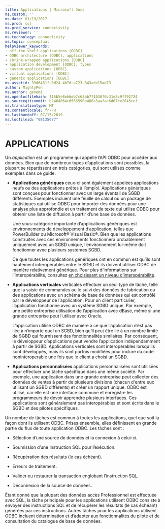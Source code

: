 ```yaml
---
title: Applications | Microsoft Docs
ms.custom: ''
ms.date: 01/19/2017
ms.prod: sql
ms.prod_service: connectivity
ms.reviewer: ''
ms.technology: connectivity
ms.topic: conceptual
helpviewer_keywords:
- off-the-shelf applications [ODBC]
- ODBC architecture [ODBC], applications
- shrink-wrapped applications [ODBC]
- application development [ODBC], types
- custom applications [ODBC]
- virtual applications [ODBC]
- generic applications [ODBC]
ms.assetid: 39d6461f-0d24-4b7d-a723-843ade15ad73
author: MightyPen
ms.author: genemi
ms.openlocfilehash: f15b5e8eb6eb7c63ab771030f0c31e8c9ff92724
ms.sourcegitcommit: b2464064c0566590e486a3aafae6d67ce2645cef
ms.translationtype: MT
ms.contentlocale: fr-FR
ms.lasthandoff: 07/15/2019
ms.locfileid: "68135677"
---
```

# <a name="applications"></a>APPLICATIONS
Un *application* est un programme qui appelle l’API ODBC pour accéder aux données. Bien que de nombreux types d’applications sont possibles, la plupart se répartissent en trois catégories, qui sont utilisés comme exemples dans ce guide.  
  
-   **Applications génériques** ceux-ci sont également appelées applications neufs ou des applications prêtes à l’emploi. Applications génériques sont conçues pour fonctionner avec un large éventail de SGBD différents. Exemples incluent une feuille de calcul ou un package de statistiques qui utilise ODBC pour importer des données pour une analyse plus approfondie et un traitement de texte qui utilise ODBC pour obtenir une liste de diffusion à partir d’une base de données.  
  
     Une sous-catégorie importante d’applications génériques est environnements de développement d’application, telles que PowerBuilder ou Microsoft® Visual Basic®. Bien que les applications construites avec ces environnements fonctionnera probablement uniquement avec un SGBD unique, l’environnement lui-même doit fonctionner avec plusieurs systèmes SGBD.  
  
     Ce que toutes les applications génériques ont en commun est qu’ils sont hautement interopérables entre le SGBD et ils doivent utiliser ODBC de manière relativement générique. Pour plus d’informations sur l’interopérabilité, consultez [en choisissant un niveau d’interopérabilité](../../odbc/reference/develop-app/choosing-a-level-of-interoperability.md).  
  
-   **Applications verticales** verticales effectuer un seul type de tâche, telle que la saisie de commandes ou le suivi des données de fabrication ou des applications avec un schéma de base de données qui est contrôlé par le développeur de l’application. Pour un client particulier, l’application fonctionne avec un système SGBD unique. Par exemple, une petite entreprise utilisation de l’application avec dBase, même si une grande entreprise peut l’utiliser avec Oracle.  
  
     L’application utilise ODBC de manière à ce que l’application n’est pas liée à n’importe quel un SGBD, bien qu’il peut être lié à un nombre limité de SGBD qui fournissent des fonctionnalités similaires. Par conséquent, le développeur d’applications peut vendre l’application indépendamment à partir de SGBD. Applications verticales sont interopérables lorsqu’ils sont développés, mais ils sont parfois modifiées pour inclure du code noninteroperable une fois que le client a choisi un SGBD.  
  
-   **Applications personnalisées** applications personnalisées sont utilisées pour effectuer une tâche spécifique dans une même société. Par exemple, une application dans une grande entreprise peut collecter des données de ventes à partir de plusieurs divisions (chacun d'entre eux utilisant un SGBD différents) et créer un rapport unique. ODBC est utilisé, car elle est une interface commune et enregistre les programmeurs de devoir apprendre plusieurs interfaces. Ces applications sont généralement pas interopérables et sont écrits dans le SGBD et des pilotes spécifiques.  
  
 Un nombre de tâches est commun à toutes les applications, quel que soit la façon dont ils utilisent ODBC. Prises ensemble, elles définissent en grande partie du flux de toute application ODBC. Les tâches sont :  
  
-   Sélection d’une source de données et la connexion à celui-ci.  
  
-   Soumission d’une instruction SQL pour l’exécution.  
  
-   Récupération des résultats (le cas échéant).  
  
-   Erreurs de traitement.  
  
-   Valider ou restaurer la transaction englobant l’instruction SQL.  
  
-   Déconnexion de la source de données.  
  
 Étant donné que la plupart des données accès Professionnel est effectuée avec SQL, la tâche principale pour les applications utilisent ODBC consiste à envoyer des instructions SQL et de récupérer les résultats (le cas échéant) générées par ces instructions. Autres tâches pour les applications utilisent ODBC incluent détermination et d’adapter aux fonctionnalités du pilote et de consultation du catalogue de base de données.
